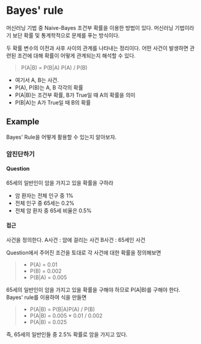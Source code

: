 # Bayes' rule
머신러닝 기법 중 Naive-Bayes 조건부 확률을 이용한 방법이 있다.
머신러닝 기법이라기 보단 확률 및 통계학적으로 문제를 푸는 방식이다.

두 확률 변수의 이전과 사후 사이의 관계를 나타내는 정리이다. 어떤 사건이 발생하면 관련된 조건에 대해 확률이 어떻게 관계되는지 해석할 수 있다.

> P(A|B) = P(B|A) P(A) / P(B)

* 여기서 A, B는 사건.
* P(A), P(B)는 A, B 각각의 확률
* P(A|B)는 조건부 확률, B가 True일 때 A의 확률을 의미
* P(B|A)는 A가 True일 때 B의 확률
 
## Example
Bayes' Rule을 어떻게 활용할 수 있는지 알아보자.
 
### 암진단하기
#### Question
 65세의 일반인이 암을 가지고 있을 확률을 구하라

* 암 환자는 전체 인구 중 1%
* 전체 인구 중 65세는 0.2%
* 전체 암 환자 중 65세 비율은 0.5%

#### 접근
사건을 정의한다. 
A사건 : 암에 걸리는 사건
B사건 : 65세인 사건

Question에서 주어진 조건을 토대로 각 사건에 대한 확률을 정의해보면
> * P(A) = 0.01
> * P(B) = 0.002
> * P(B|A) = 0.005

65세의 일반인이 암을 가지고 있을 확률을 구해야 하므로 P(A|B)를 구해야 한다. Bayes' rule를 이용하여 식을 만들면

> * P(A|B) = P(B|A)P(A) / P(B)
> * P(A|B) = 0.005 * 0.01 / 0.002
> * P(A|B) = 0.025

 즉, 65세의 일반인들 중 2.5% 확률로 암을 가지고 있다.
